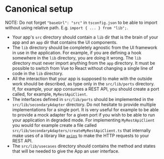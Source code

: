 # Canonical setup

NOTE: Do not forget `"baseUrl": "src"` in `tsconfig.json` to be able to import without using relative path.
E.g. `import { ... } from "lib";`.

- Your app's `src` directory should contain a `lib` dir that
  is the brain of your app and an `app` dir that contains 
  the UI components.
- The `lib` directory should be completely agnostic from the UI 
  framework in use in the application. For example, if you are defining a hook somewhere in the `lib` directory, 
  you are doing it wrong. The `lib` directory must never import anything from the `app` directory. 
  It must be possible to switch from Vue to React
  without changing a single line of code in the `lib` directory.
- All the interaction that your app is supposed to make with the outside work should be described, as type only
  in the `src/lib/ports` directory. 
  If, for example, your app consumes a REST API, you should create a port called, for example, `MyRestApiClient`.
- The interfaces defined in `src/lib/ports` should be implemented in the `src/lib/secondaryAdapter` directory.
  Do not hesitate to provide multiple implementations for a single port. It is very useful for example to be able
  to provide a mock adapter for a given port if you wish to be able to run your application in degraded mode.
  For implementing `MyRestApiClient` you would for example create a file called `src/lib/secondaryAdapters/createMyRestApiClient.ts`
  that internally make uses of a library like [`axios`](https://axios-http.com) to make the HTTP requests to your REST API.
- The `src/lib/usecases` directory should contains the method and states that will be needed to give the App an user interface.
